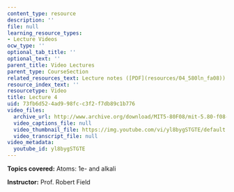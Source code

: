 ```yaml
---
content_type: resource
description: ''
file: null
learning_resource_types:
- Lecture Videos
ocw_type: ''
optional_tab_title: ''
optional_text: ''
parent_title: Video Lectures
parent_type: CourseSection
related_resources_text: Lecture notes ([PDF](resources/04_580ln_fa08))
resource_index_text: ''
resourcetype: Video
title: Lecture 4
uid: 73fb6d52-4ad9-98fc-c3f2-f7db89c1b776
video_files:
  archive_url: http://www.archive.org/download/MIT5-80F08/mit-5.80-f08-lec04_300k.mp4
  video_captions_file: null
  video_thumbnail_file: https://img.youtube.com/vi/yl8bygSTGTE/default.jpg
  video_transcript_file: null
video_metadata:
  youtube_id: yl8bygSTGTE
---
```


**Topics covered:** Atoms: 1e- and alkali

**Instructor:** Prof. Robert Field